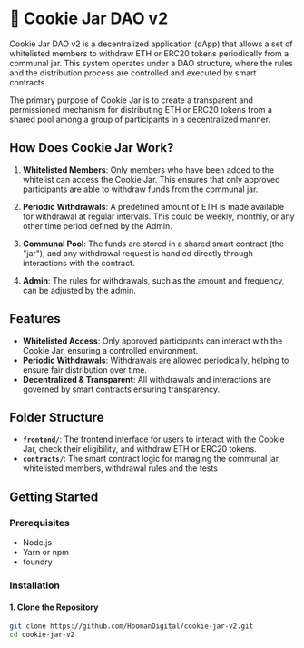 # 🍪 Cookie Jar DAO v2

Cookie Jar DAO v2 is a decentralized application (dApp) that allows a set of whitelisted members to withdraw ETH or ERC20 tokens periodically from a communal jar. This system operates under a DAO structure, where the rules and the distribution process are controlled and executed by smart contracts.

The primary purpose of Cookie Jar is to create a transparent and permissioned mechanism for distributing ETH or ERC20 tokens from a shared pool among a group of participants in a decentralized manner.

## How Does Cookie Jar Work?

1. **Whitelisted Members**: Only members who have been added to the whitelist can access the Cookie Jar. This ensures that only approved participants are able to withdraw funds from the communal jar.

2. **Periodic Withdrawals**: A predefined amount of ETH is made available for withdrawal at regular intervals. This could be weekly, monthly, or any other time period defined by the Admin.

3. **Communal Pool**: The funds are stored in a shared smart contract (the "jar"), and any withdrawal request is handled directly through interactions with the contract.

4. **Admin**: The rules for withdrawals, such as the amount and frequency, can be adjusted by the admin. 

## Features

- **Whitelisted Access**: Only approved participants can interact with the Cookie Jar, ensuring a controlled environment.
- **Periodic Withdrawals**: Withdrawals are allowed periodically, helping to ensure fair distribution over time.
- **Decentralized & Transparent**: All withdrawals and interactions are governed by smart contracts ensuring transparency.

## Folder Structure

- **`frontend/`**: The frontend interface for users to interact with the Cookie Jar, check their eligibility, and withdraw ETH or ERC20 tokens.
- **`contracts/`**: The smart contract logic for managing the communal jar, whitelisted members, withdrawal rules and the tests .

## Getting Started

### Prerequisites

- Node.js
- Yarn or npm
- foundry

### Installation

#### 1. Clone the Repository

```bash
git clone https://github.com/HoomanDigital/cookie-jar-v2.git
cd cookie-jar-v2
